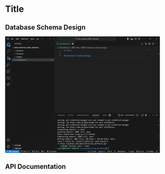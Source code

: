 # Title

## Database Schema Design

![db-schema]

[db-schema]: ./images/temp.png

## API Documentation

